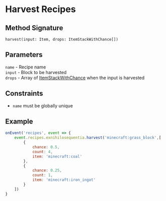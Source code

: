 # Harvest Recipes

## Method Signature

`harvest(input: Item, drops: ItemStackWithChance[])`

## Parameters

`name` - Recipe name  
`input` - Block to be harvested  
`drops` - Array of [ItemStackWithChance] when the input is harvested

## Constraints

- `name` must be globally unique

## Example

```javascript
onEvent('recipes', event => {
    event.recipes.exnihilosequentia.harvest('minecraft:grass_block',[
        {
            chance: 0.5,
            count: 4,
            item: 'minecraft:coal'
        },
        {
            chance: 0.25,
            count: 1,
            item: 'minecraft:iron_ingot'
        }
    ])
}
```

[ItemStackWithChance]: ../../Helpers/ItemStackWithChance